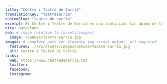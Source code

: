 ```yaml
---
title: "Centre i Teatre de Sarrià"
translationKey: "teatresarria"
customSlug: "teatre-de-sarria"
excerpt: El Centre i Teatre de Sarrià es una asociación sin ánimo de lucro. Se ofrecen actividades culturales y artísticas, especialmente relacionadas con la promoción de la cultura, la lengua y las tradiciones catalanas.
city: Barcelona
seo: # image relative to /assets/images/
  image: /venues/teatre-sarria.jpg
images: # complete path for eleventy img srcset output, alt required
  featured: ./src/assets/images/venues/teatre-sarria.jpg
  alt: Centre i Teatre de Sarrià
links:
  web: https://www.centredesarria.cat
  twitter:
  facebook:
  instagram:
---
```

